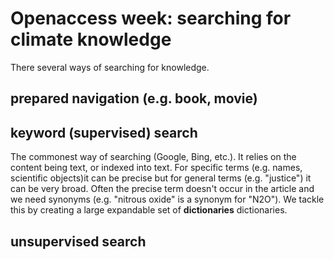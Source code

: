# Openaccess week: searching for climate knowledge

There several ways of searching for knowledge. 

## prepared navigation (e.g. book, movie)


## keyword (supervised) search

The commonest way of searching (Google, Bing, etc.). It relies on the content being text, or indexed into text. For specific terms (e.g. names, 
scientific objects)it can be precise but for general terms (e.g. "justice") it can be very broad. Often the precise term doesn't occur in the 
article and we need synonyms (e.g. "nitrous oxide" is a synonym for "N2O"). 
We tackle this by creating a large expandable set of **dictionaries** 
dictionaries.

## unsupervised search
